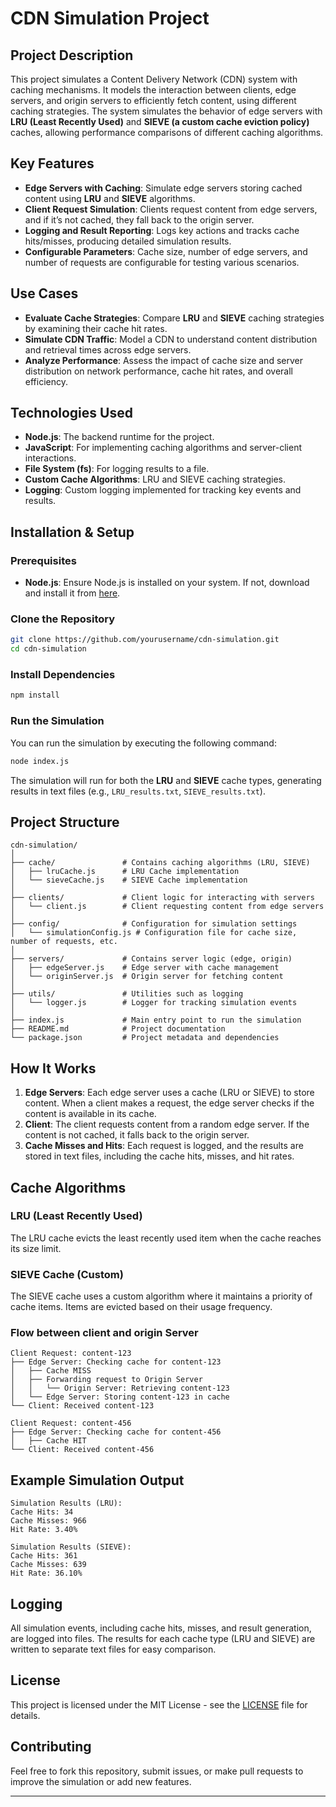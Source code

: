 
# CDN Simulation Project

## Project Description

This project simulates a Content Delivery Network (CDN) system with caching mechanisms. It models the interaction between clients, edge servers, and origin servers to efficiently fetch content, using different caching strategies. The system simulates the behavior of edge servers with **LRU (Least Recently Used)** and **SIEVE (a custom cache eviction policy)** caches, allowing performance comparisons of different caching algorithms.

## Key Features

- **Edge Servers with Caching**: Simulate edge servers storing cached content using **LRU** and **SIEVE** algorithms.
- **Client Request Simulation**: Clients request content from edge servers, and if it’s not cached, they fall back to the origin server.
- **Logging and Result Reporting**: Logs key actions and tracks cache hits/misses, producing detailed simulation results.
- **Configurable Parameters**: Cache size, number of edge servers, and number of requests are configurable for testing various scenarios.

## Use Cases

- **Evaluate Cache Strategies**: Compare **LRU** and **SIEVE** caching strategies by examining their cache hit rates.
- **Simulate CDN Traffic**: Model a CDN to understand content distribution and retrieval times across edge servers.
- **Analyze Performance**: Assess the impact of cache size and server distribution on network performance, cache hit rates, and overall efficiency.

## Technologies Used

- **Node.js**: The backend runtime for the project.
- **JavaScript**: For implementing caching algorithms and server-client interactions.
- **File System (fs)**: For logging results to a file.
- **Custom Cache Algorithms**: LRU and SIEVE caching strategies.
- **Logging**: Custom logging implemented for tracking key events and results.

## Installation & Setup

### Prerequisites

- **Node.js**: Ensure Node.js is installed on your system. If not, download and install it from [here](https://nodejs.org/).

### Clone the Repository

```bash
git clone https://github.com/yourusername/cdn-simulation.git
cd cdn-simulation
```

### Install Dependencies

```bash
npm install
```

### Run the Simulation

You can run the simulation by executing the following command:

```bash
node index.js
```

The simulation will run for both the **LRU** and **SIEVE** cache types, generating results in text files (e.g., `LRU_results.txt`, `SIEVE_results.txt`).

## Project Structure

```
cdn-simulation/
│
├── cache/               # Contains caching algorithms (LRU, SIEVE)
│   ├── lruCache.js      # LRU Cache implementation
│   └── sieveCache.js    # SIEVE Cache implementation
│
├── clients/             # Client logic for interacting with servers
│   └── client.js        # Client requesting content from edge servers
│
├── config/              # Configuration for simulation settings
│   └── simulationConfig.js # Configuration file for cache size, number of requests, etc.
│
├── servers/             # Contains server logic (edge, origin)
│   ├── edgeServer.js    # Edge server with cache management
│   └── originServer.js  # Origin server for fetching content
│
├── utils/               # Utilities such as logging
│   └── logger.js        # Logger for tracking simulation events
│
├── index.js             # Main entry point to run the simulation
├── README.md            # Project documentation
└── package.json         # Project metadata and dependencies
```

## How It Works

1. **Edge Servers**: Each edge server uses a cache (LRU or SIEVE) to store content. When a client makes a request, the edge server checks if the content is available in its cache.
2. **Client**: The client requests content from a random edge server. If the content is not cached, it falls back to the origin server.
3. **Cache Misses and Hits**: Each request is logged, and the results are stored in text files, including the cache hits, misses, and hit rates.

## Cache Algorithms

### LRU (Least Recently Used)

The LRU cache evicts the least recently used item when the cache reaches its size limit.

### SIEVE Cache (Custom)

The SIEVE cache uses a custom algorithm where it maintains a priority of cache items. Items are evicted based on their usage frequency.

### Flow between client and origin Server

```
Client Request: content-123
├── Edge Server: Checking cache for content-123
│   ├── Cache MISS
│   ├── Forwarding request to Origin Server
│   │   └── Origin Server: Retrieving content-123
│   └── Edge Server: Storing content-123 in cache
└── Client: Received content-123

Client Request: content-456
├── Edge Server: Checking cache for content-456
│   ├── Cache HIT
└── Client: Received content-456

```
## Example Simulation Output

```
Simulation Results (LRU):
Cache Hits: 34
Cache Misses: 966
Hit Rate: 3.40%

Simulation Results (SIEVE):
Cache Hits: 361
Cache Misses: 639
Hit Rate: 36.10%
```

## Logging

All simulation events, including cache hits, misses, and result generation, are logged into files. The results for each cache type (LRU and SIEVE) are written to separate text files for easy comparison.

## License

This project is licensed under the MIT License - see the [LICENSE](LICENSE) file for details.

## Contributing

Feel free to fork this repository, submit issues, or make pull requests to improve the simulation or add new features.

---
